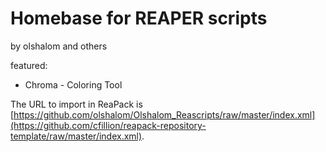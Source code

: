 # Homebase for REAPER scripts

by olshalom and others

featured:

- Chroma - Coloring Tool

The URL to import in ReaPack is [https://github.com/olshalom/Olshalom_Reascripts/raw/master/index.xml](https://github.com/cfillion/reapack-repository-template/raw/master/index.xml).

